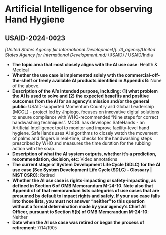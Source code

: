 # Artificial Intelligence for observing Hand Hygiene
## USAID-2024-0023
_[United States Agency for International Development](../3_agency/United States Agency for International Development.md)_ (USAID) / USAID/India


+ **The topic area that most closely aligns with the AI use case**: Health & Medical
+ **Whether the use case is implemented solely with the commercial-off-the-shelf or freely available AI products identified in Appendix B**: None of the above.
+ **Description of the AI’s intended purpose, including: (1) what problem the AI is used to solve and (2) the expected benefits and positive outcomes from the AI for an agency’s mission and/or the general public**: USAID-supported Momentum Country and Global Leadership (MCGL) - project led by Jhpiego, focuses on innovative digital solutions to ensure compliance with WHO-recommended “Nine steps for correct handwashing techniques”. MCGL has developed SafeHands - an Artificial Intelligence tool to monitor and improve facility-level hand hygiene. SafeHands uses AI algorithms to closely watch the movement of palms and fingers in real-time, checks for the handwashing steps prescribed by WHO and measures the time duration for the rubbing action with the soap.
+ **Description of what the AI system outputs, whether it’s a prediction, recommendation, decision, etc**: Video annotations
+ **The current stage of System Development Life Cycle (SDLC) for the AI use case (See System Development Life Cycle (SDLC) - Glossary | NIST CSRC)**: Retired
+ **Whether the AI use case is rights-impacting or safety-impacting, as defined in Section 6 of OMB Memorandum M-24-10. Note also that Appendix I of that memorandum lists categories of use cases that are presumed by default to impact rights and safety. If your use case falls into those lists, you must not answer “neither” to this question without a formal determination made by your agency’s Chief AI Officer, pursuant to Section 5(b) of OMB Memorandum M-24-10**: Neither
+ **Date when the AI use case was retired or began the process of retirement**: 7/14/1905